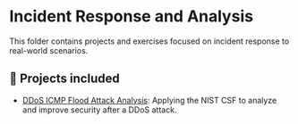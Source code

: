 # Incident Response and Analysis

This folder contains projects and exercises focused on incident response to real-world scenarios.

## 📄 Projects included
- [DDoS ICMP Flood Attack Analysis](./ddos-icmp-flood-attack): Applying the NIST CSF to analyze and improve security after a DDoS attack.
